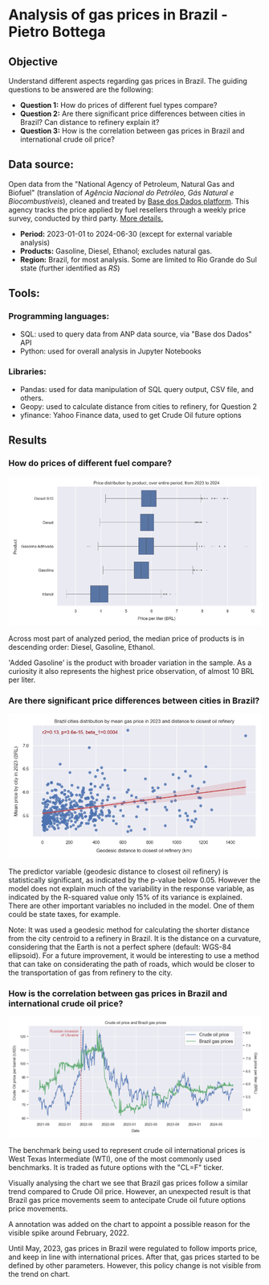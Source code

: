 # Analysis of gas prices in Brazil - Pietro Bottega

## Objective

Understand different aspects regarding gas prices in Brazil. The guiding questions to be answered are the following:

- **Question 1:** How do prices of different fuel types compare?
- **Question 2:** Are there significant price differences between cities in Brazil? Can distance to refinery explain it?
- **Question 3:** How is the correlation between gas prices in Brazil and international crude oil price? 

## Data source: 

Open data from the "National Agency of Petroleum, Natural Gas and Biofuel" (translation of *Agência Nacional do Petróleo, Gás Natural e Biocombustíveis*), cleaned and treated by [Base dos Dados platform](https://basedosdados.org/). This agency tracks the price applied by fuel resellers through a weekly price survey, conducted by third party. [More details.](https://www.gov.br/anp/pt-br/assuntos/precos-e-defesa-da-concorrencia/precos/precos-revenda-e-de-distribuicao-combustiveis/informacoes-levantamento-de-precos-de-combustiveis)

- **Period:** 2023-01-01 to 2024-06-30 (except for external variable analysis)
- **Products:** Gasoline, Diesel, Ethanol; excludes natural gas.
- **Region:** Brazil, for most analysis. Some are limited to Rio Grande do Sul state (further identified as *RS*)

## Tools:

### Programming languages:
- SQL: used to query data from ANP data source, via "Base dos Dados" API
- Python: used for overall analysis in Jupyter Notebooks

### Libraries:
- Pandas: used for data manipulation of SQL query output, CSV file, and others.
- Geopy: used to calculate distance from cities to refinery, for Question 2
- yfinance: Yahoo Finance data, used to get Crude Oil future options

## Results

### How do prices of different fuel compare?

![Products](charts/price_by_product.png)

Across most part of analyzed period, the median price of products is in descending order: Diesel, Gasoline, Ethanol.

'Added Gasoline' is the product with broader variation in the sample. As a curiosity it also represents the highest price observation, of almost 10 BRL per liter.

### Are there significant price differences between cities in Brazil?

![Distance to refinery regression](charts/distance_regression.png)

The predictor variable (geodesic distance to closest oil refinery) is statistically significant, as indicated by the p-value below 0.05. However the model does not explain much of the variability in the response variable, as indicated by the R-squared value only 15% of its variance is explained. There are other important variables no included in the model. One of them could be state taxes, for example.

Note: It was used a geodesic method for calculating the shorter distance from the city centroid to a refinery in Brazil. It is the distance on a curvature, considering that the Earth is not a perfect sphere (default:  WGS-84 ellipsoid). For a future improvement, it would be interesting to use a method that can take on considerating the path of roads, which would be closer to the transportation of gas from refinery to the city.

### How is the correlation between gas prices in Brazil and international crude oil price?

![Timeseries of crude oil and gas](charts/oil_gas_timeseries.png)

The benchmark being used to represent crude oil international prices is West Texas Intermediate (WTI), one of the most commonly used benchmarks. It is traded as future options with the "CL=F" ticker.

Visually analysing the chart we see that Brazil gas prices follow a similar trend compared to Crude Oil price. However, an unexpected result is that Brazil gas price movements seem to antecipate Crude oil future options price movements.

A annotation was added on the chart to appoint a possible reason for the visible spike around February, 2022.

Until May, 2023, gas prices in Brazil were regulated to follow imports price, and keep in line with international prices. After that, gas prices started to be defined by other parameters. However, this policy change is not visible from the trend on chart.

